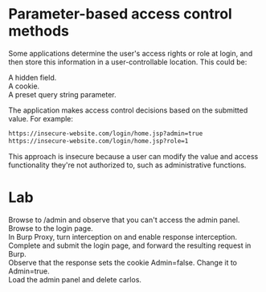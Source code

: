 # Parameter-based access control methods

Some applications determine the user's access rights or role at login, and then store this information in a user-controllable location. This could be:

A hidden field.<br>
A cookie.<br>
A preset query string parameter.<br>

The application makes access control decisions based on the submitted value. For example:
```bash
https://insecure-website.com/login/home.jsp?admin=true
https://insecure-website.com/login/home.jsp?role=1
```
This approach is insecure because a user can modify the value and access functionality they're not authorized to, such as administrative functions.

# Lab

Browse to /admin and observe that you can't access the admin panel.<br>
Browse to the login page.<br>
In Burp Proxy, turn interception on and enable response interception.<br>
Complete and submit the login page, and forward the resulting request in Burp.<br>
Observe that the response sets the cookie Admin=false. Change it to Admin=true.<br>
Load the admin panel and delete carlos.
